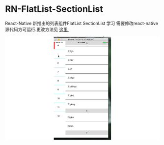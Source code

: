 # RN-FlatList-SectionList
React-Native 新推出的列表组件FlatList SectionList 学习
需要修改react-native源代码方可运行.更改方法见 [ 这里 ]( http://www.cnblogs.com/shaoting/p/7069312.html )  

![image](https://github.com/pheromone/RN-FlatList-SectionList/blob/master/%E6%9C%AA%E5%91%BD%E5%90%8D.gif)
